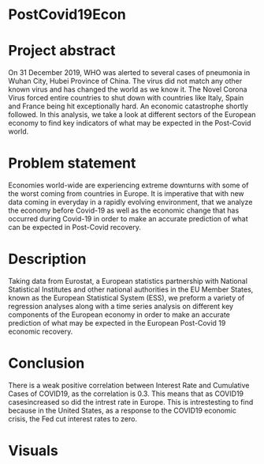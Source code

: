 # PostCovid19Econ
# Project abstract
On 31 December 2019, WHO was alerted to several cases of pneumonia in Wuhan City, Hubei Province of China. The virus did not match any other known virus and has changed the world as we know it. The Novel Corona Virus forced entire countries to shut down with countries like Italy, Spain and France being hit exceptionally hard. An economic catastrophe shortly followed. In this analysis, we take a look at different sectors of the European economy to find key indicators of what may be expected in the Post-Covid world.  

# Problem statement 
Economies world-wide are experiencing extreme downturns with some of the worst coming from countries in Europe. It is imperative that with new data coming in everyday in a rapidly evolving environment, that we analyze the economy before Covid-19 as well as the economic change that has occurred during Covid-19 in order to make an accurate prediction of what can be expected in Post-Covid recovery. 

# Description
Taking data from Eurostat, a European statistics partnership with National Statistical Institutes and other national authorities in the EU Member States, known as the European Statistical System (ESS), we preform a variety of regression analyses along with a time series analysis on different key components of the European economy in order to make an accurate prediction of what may be expected in the European Post-Covid 19 economic recovery. 

# Conclusion
There is a weak positive correlation between Interest Rate and Cumulative Cases of COVID19, as the correlation is 0.3. This means that as COVID19 casesincreased so did the intrest rate in Europe. This is intrestesting to find because in the United States, as a response to the COVID19 economic crisis, the Fed cut interest rates to zero.


# Visuals

